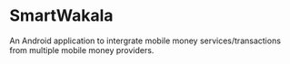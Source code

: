 # SmartWakala
An Android application to intergrate mobile money services/transactions from multiple mobile money providers.
